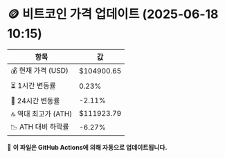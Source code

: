 # 🪙 비트코인 가격 업데이트 (2025-06-18 10:15)

| 항목                | 값 |
|--------------------|----------------|
| 💰 현재 가격 (USD) | $104900.65 |
| ⏳ 1시간 변동률    | 0.23% |
| 📆 24시간 변동률   | -2.11% |
| 🔝 역대 최고가 (ATH) | $111923.79 |
| 📉 ATH 대비 하락률 | -6.27% |

🔄 **이 파일은 GitHub Actions에 의해 자동으로 업데이트됩니다.**
